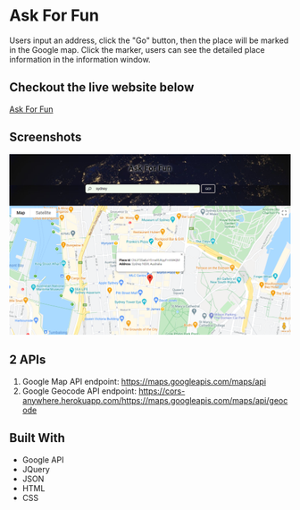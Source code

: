 # Ask For Fun
Users input an address, click the "Go" button, then the place will be marked in the Google map. Click the marker, users can see the detailed place information in the information window.

## Checkout the live website below
[Ask For Fun](https://yingl1984.github.io/search_place/)

## Screenshots
![screenshot](screenshot.png)

## 2 APIs
1. Google Map API endpoint: https://maps.googleapis.com/maps/api
2. Google Geocode API endpoint: https://cors-anywhere.herokuapp.com/https://maps.googleapis.com/maps/api/geocode

## Built With
- Google API
- JQuery
- JSON
- HTML
- CSS

